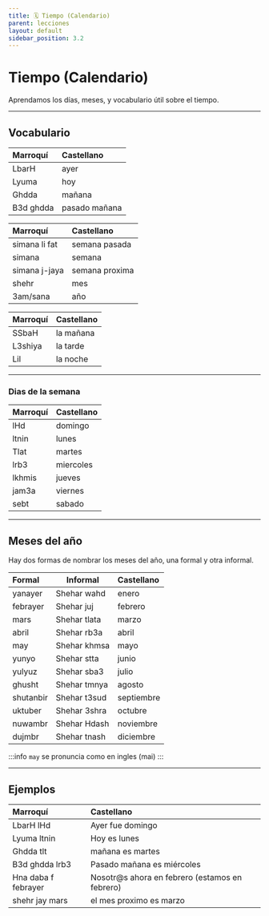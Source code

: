 ```yaml
---
title: 🗓️ Tiempo (Calendario)
parent: lecciones
layout: default
sidebar_position: 3.2
---
```


# Tiempo (Calendario)
Aprendamos los días, meses, y vocabulario útil sobre el tiempo.

---

## Vocabulario

| Marroquí  | Castellano    |
|:----------|:--------------|
| LbarH     | ayer          |
| Lyuma     | hoy           |
| Ghdda     | mañana        |
| B3d ghdda | pasado mañana |

| Marroquí      | Castellano     |
|:--------------|:---------------|
| simana li fat | semana pasada  |
| simana        | semana         |
| simana j-jaya | semana proxima |
| shehr         | mes            |
| 3am/sana      | año            |

| Marroquí | Castellano |
|:---------|:-----------|
| SSbaH    | la mañana  |
| L3shiya  | la tarde   |
| Lil      | la noche   |


---

### Dias de la semana

| Marroquí | Castellano |
|:---------|:-----------|
| lHd      | domingo    |
| ltnin    | lunes      |
| Tlat     | martes     |
| lrb3     | miercoles  |
| lkhmis   | jueves     |
| jam3a    | viernes    |
| sebt     | sabado     |

---

## Meses del año

Hay dos formas de nombrar los meses del año, una formal y otra informal.

| Formal    | Informal     | Castellano |
|:----------|--------------|:-----------|
| yanayer   | Shehar wahd  | enero      |
| febrayer  | Shehar juj   | febrero    |
| mars      | Shehar tlata | marzo      |
| abril     | Shehar rb3a  | abril      |
| may       | Shehar khmsa | mayo       |
| yunyo     | Shehar stta  | junio      |
| yulyuz    | Shehar sba3  | julio      |
| ghusht    | Shehar tmnya | agosto     |
| shutanbir | Shehar t3sud | septiembre |
| uktuber   | Shehar 3shra | octubre    |
| nuwambr   | Shehar Hdash | noviembre  |
| dujmbr    | Shehar tnash | diciembre  |

:::info
`may` se pronuncia como en ingles (mai)
:::

---

## Ejemplos

| Marroquí            | Castellano                                     |
|:--------------------|:-----------------------------------------------|
| LbarH lHd           | Ayer fue domingo                               |
| Lyuma ltnin         | Hoy es lunes                                   |
| Ghdda tlt           | mañana es martes                               |
| B3d ghdda lrb3      | Pasado mañana es miércoles                     |
| Hna daba f febrayer | Nosotr@s ahora en febrero (estamos en febrero) |
| shehr jay mars      | el mes proximo es marzo                        |